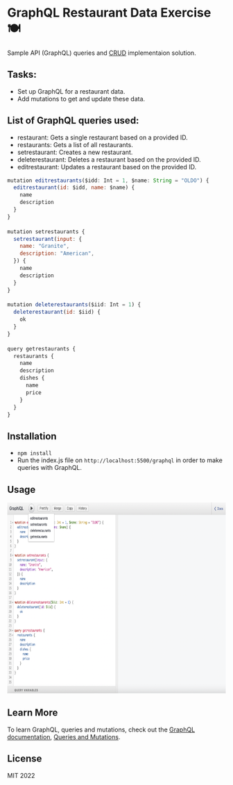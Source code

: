 # GraphQL Restaurant Data Exercise 🍽

Sample API (GraphQL) queries and [CRUD](https://rapidapi.com/blog/api-glossary/crud/) implementaion solution.

## Tasks:

- Set up GraphQL for a restaurant data.
- Add mutations to get and update these data.

## List of GraphQL queries used:

- restaurant: Gets a single restaurant based on a provided ID. 
- restaurants: Gets a list of all restaurants. 
- setrestaurant: Creates a new restaurant. 
- deleterestaurant: Deletes a restaurant based on the provided ID.
- editrestaurant: Updates a restaurant based on the provided ID.

```javaScript
mutation editrestaurants($idd: Int = 1, $name: String = "OLDO") {
  editrestaurant(id: $idd, name: $name) {
    name
    description
  }
}

mutation setrestaurants {
  setrestaurant(input: {
    name: "Granite",
    description: "American",
  }) {
    name
    description
  }
}

mutation deleterestaurants($iid: Int = 1) {
  deleterestaurant(id: $iid) {
    ok
  }
}

query getrestaurants {
  restaurants {
    name
    description
    dishes {
      name
      price
    }
  }
}
```

## Installation

- `npm install`
- Run the index.js file on `http://localhost:5500/graphql` in order to make queries with GraphQL.

## Usage

<img src = 'https://raw.githubusercontent.com/anyapages/graphql-restaurant-data-exercise/main/image.png?token=ATDMTEB7ZUUGO34UBGIMEGTBLLXHK' width="550" height="440"> 

## Learn More

To learn GraphQL, queries and mutations, check out the [GraphQL documentation](https://graphql.org/), [Queries and Mutations](https://graphql.org/learn/queries/).

## License

MIT 2022
